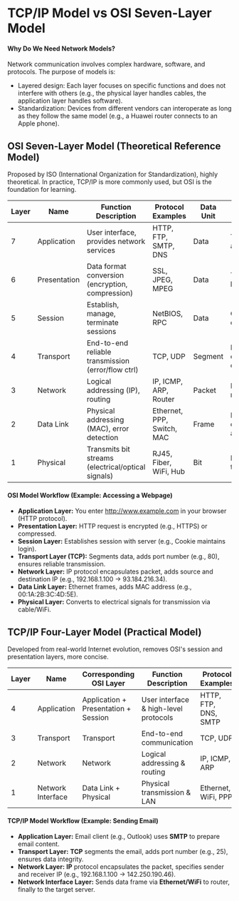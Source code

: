 # TCP/IP Model vs OSI Seven-Layer Model
#### Why Do We Need Network Models?
Network communication involves complex hardware, software, and protocols. The purpose of models is:

- Layered design: Each layer focuses on specific functions and does not interfere with others (e.g., the physical layer handles cables, the application layer handles software).
- Standardization: Devices from different vendors can interoperate as long as they follow the same model (e.g., a Huawei router connects to an Apple phone).

## OSI Seven-Layer Model (Theoretical Reference Model)
Proposed by ISO (International Organization for Standardization), highly theoretical. In practice, TCP/IP is more commonly used, but OSI is the foundation for learning.

| Layer | Name         | Function Description                                 | Protocol Examples                  | Data Unit         | Analogy                        |
|-------|--------------|-----------------------------------------------------|-------------------------------------|-------------------|-------------------------------|
| 7     | Application  | User interface, provides network services           | HTTP, FTP, SMTP, DNS               | Data              | The content of a letter        |
| 6     | Presentation | Data format conversion (encryption, compression)    | SSL, JPEG, MPEG                    | Data              | Translating the letter         |
| 5     | Session      | Establish, manage, terminate sessions               | NetBIOS, RPC                       | Data              | Confirming communication       |
| 4     | Transport    | End-to-end reliable transmission (error/flow ctrl)  | TCP, UDP                           | Segment           | Post office confirms delivery  |
| 3     | Network      | Logical addressing (IP), routing                    | IP, ICMP, ARP, Router              | Packet            | Deciding the route             |
| 2     | Data Link    | Physical addressing (MAC), error detection          | Ethernet, PPP, Switch, MAC         | Frame             | Mailman delivers to address    |
| 1     | Physical     | Transmits bit streams (electrical/optical signals)  | RJ45, Fiber, WiFi, Hub             | Bit               | Paper and mail truck           |

#### OSI Model Workflow (Example: Accessing a Webpage)
- **Application Layer:** You enter http://www.example.com in your browser (HTTP protocol).
- **Presentation Layer:** HTTP request is encrypted (e.g., HTTPS) or compressed.
- **Session Layer:** Establishes session with server (e.g., Cookie maintains login).
- **Transport Layer (TCP):** Segments data, adds port number (e.g., 80), ensures reliable transmission.
- **Network Layer:** IP protocol encapsulates packet, adds source and destination IP (e.g., 192.168.1.100 → 93.184.216.34).
- **Data Link Layer:** Ethernet frames, adds MAC address (e.g., 00:1A:2B:3C:4D:5E).
- **Physical Layer:** Converts to electrical signals for transmission via cable/WiFi.

## TCP/IP Four-Layer Model (Practical Model)
Developed from real-world Internet evolution, removes OSI's session and presentation layers, more concise.

| Layer | Name             | Corresponding OSI Layer         | Function Description         | Protocol Examples                |
|-------|------------------|---------------------------------|-----------------------------|----------------------------------|
| 4     | Application      | Application + Presentation + Session | User interface & high-level protocols | HTTP, FTP, DNS, SMTP            |
| 3     | Transport        | Transport                       | End-to-end communication    | TCP, UDP                         |
| 2     | Network          | Network                         | Logical addressing & routing| IP, ICMP, ARP                    |
| 1     | Network Interface| Data Link + Physical            | Physical transmission & LAN | Ethernet, WiFi, PPP              |

#### TCP/IP Model Workflow (Example: Sending Email)
- **Application Layer:** Email client (e.g., Outlook) uses **SMTP** to prepare email content.
- **Transport Layer:** **TCP** segments the email, adds port number (e.g., 25), ensures data integrity.
- **Network Layer:** **IP** protocol encapsulates the packet, specifies sender and receiver IP (e.g., 192.168.1.100 → 142.250.190.46).
- **Network Interface Layer:** Sends data frame via **Ethernet/WiFi** to router, finally to the target server. 